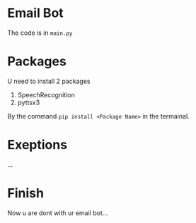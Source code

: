 # Email Bot
The code is in ``main.py``
# Packages
U need to install 2 packages
1) SpeechRecognition
2) pyttsx3

By the command ``pip install <Package Name>`` in the termainal.

# Exeptions
...

# Finish
Now u are dont with ur email bot...
